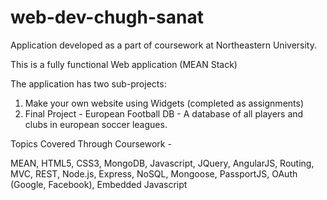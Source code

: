 # web-dev-chugh-sanat
Application developed as a part of coursework at Northeastern University.

This is a fully functional Web application (MEAN Stack)

The application has two sub-projects:  
1. Make your own website using Widgets (completed as assignments)  
2. Final Project - European Football DB - A database of all players and clubs in european soccer leagues.   


Topics Covered Through Coursework - 

MEAN, HTML5, CSS3, MongoDB, Javascript, JQuery, AngularJS, Routing, MVC, REST, Node.js, Express, NoSQL, Mongoose, PassportJS, OAuth (Google, Facebook), Embedded Javascript



